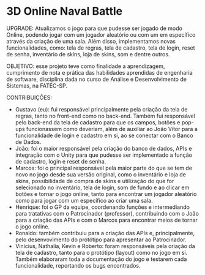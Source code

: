 # 3D Online Naval Battle

UPGRADE: Atualizamos o jogo para que pudesse ser jogado de modo Online, podendo jogar com um jogador aleatório ou com um em específico através da criação de uma sala. Além disso, implementamos novas funcionalidades, como: tela de regras, tela de cadastro, tela de login, reset de senha, inventário de skins, loja de skins, som e dentre outros.

OBJETIVO: esse projeto teve como finalidade a aprendizagem, cumprimento de nota e prática das habilidades aprendidas de engenharia de software, disciplina dada no curso de Análise e Desenvolvimento de Sistemas, na FATEC-SP. 

CONTRIBUIÇÕES:
 - Gustavo (eu): fui responsável principalmente pela criação da tela de regras, tanto no front-end como no back-end. Também fui responsável pelo back-end da tela de cadastro para que os campos, botões e pop-ups funcionassem como deveriam, além de auxiliar ao João Vitor para a funcionalidade de login e cadastro em si, ao se conectar com o Banco de Dados.
 - João: foi o maior responsável pela criação do banco de dados, APIs e integração com o Unity para que pudesse ser implementado a função de cadastro, login e reset de senha.
 - Marcos: foi o principal responsável pela maior parte do que se tem de novo no jogo desde sua versão original, como o inventário e loja de skins, possibilidade de compra de skins e utilização do que for selecionado no inventário, tela de login, som de fundo e ao clicar em botões e tornar o jogo online, tanto para encontrar um jogador aleatório como para jogar com um específico ao criar uma sala.
 - Henrique: foi o GP da equipe, coordenando funções e intermediando para tratativas com o Patrocinador (professor), contribuindo com o João para a criação das APIs e com o Marcos para encontrar meios de tornar o jogo online.
 - Ronaldo: também contribuiu para a criação das APIs e, principalmente, pelo desenvovimento do protótipo para apresentar ao Patrocinador.
 - Vinícius, Nathalia, Kevin e Roberto: foram responsáveis pela criação da tela de cadastro, tanto para o protótipo (layout) como no jogo em si. Também elaboraram toda a documentação do jogo e testarem cada funcionalidade, reportando os bugs encontrados.
